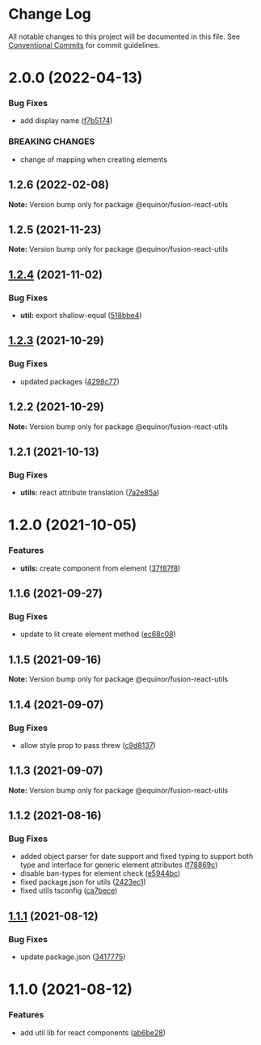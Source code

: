 # Change Log

All notable changes to this project will be documented in this file.
See [Conventional Commits](https://conventionalcommits.org) for commit guidelines.

# 2.0.0 (2022-04-13)


### Bug Fixes

* add display name ([f7b5174](https://github.com/equinor/fusion-react-components/commit/f7b51740982a3c905c728208f206f8e4ed751107))


### BREAKING CHANGES

* change of mapping when creating elements





## 1.2.6 (2022-02-08)

**Note:** Version bump only for package @equinor/fusion-react-utils





## 1.2.5 (2021-11-23)

**Note:** Version bump only for package @equinor/fusion-react-utils





## [1.2.4](https://github.com/equinor/fusion-react-components/compare/@equinor/fusion-react-utils@1.2.3...@equinor/fusion-react-utils@1.2.4) (2021-11-02)


### Bug Fixes

* **util:** export shallow-equal ([518bbe4](https://github.com/equinor/fusion-react-components/commit/518bbe4617142dec2387da26e4b2cbb0a1ab8768))





## [1.2.3](https://github.com/equinor/fusion-react-components/compare/@equinor/fusion-react-utils@1.2.2...@equinor/fusion-react-utils@1.2.3) (2021-10-29)


### Bug Fixes

* updated packages ([4298c77](https://github.com/equinor/fusion-react-components/commit/4298c778c4c5385398a92d8b71feee3b17ba64c0))





## 1.2.2 (2021-10-29)

**Note:** Version bump only for package @equinor/fusion-react-utils





## 1.2.1 (2021-10-13)


### Bug Fixes

* **utils:** react attribute translation ([7a2e85a](https://github.com/equinor/fusion-react-components/commit/7a2e85a7c256a97b6e728e42187c86819c6b8931))





# 1.2.0 (2021-10-05)


### Features

* **utils:** create component from element ([37f87f8](https://github.com/equinor/fusion-react-components/commit/37f87f88d0c20dc10e644b3e75b5f6b8e3c4ddc1))





## 1.1.6 (2021-09-27)


### Bug Fixes

* update to lit create element method ([ec68c08](https://github.com/equinor/fusion-react-components/commit/ec68c08d5cbcba43a1b8ca064cccc73662f17421))





## 1.1.5 (2021-09-16)

**Note:** Version bump only for package @equinor/fusion-react-utils





## 1.1.4 (2021-09-07)


### Bug Fixes

* allow style prop to pass threw ([c9d8137](https://github.com/equinor/fusion-react-components/commit/c9d8137b0eaedc07e113af6da1f56141d55167bc))





## 1.1.3 (2021-09-07)

**Note:** Version bump only for package @equinor/fusion-react-utils





## 1.1.2 (2021-08-16)


### Bug Fixes

* added object parser for date support and fixed typing to support both type and interface for generic element attributes ([f78869c](https://github.com/equinor/fusion-react-components/commit/f78869c4ea693be7e6e4e7f4c943c773f6552240))
* disable ban-types for element check ([e5944bc](https://github.com/equinor/fusion-react-components/commit/e5944bc43f1164e99a9cea68ba879b5d942f0d63))
* fixed package.json for utils ([2423ec1](https://github.com/equinor/fusion-react-components/commit/2423ec176b8aed75e5bf5fd025a293718963eb59))
* fixed utils tsconfig ([ca7bece](https://github.com/equinor/fusion-react-components/commit/ca7beceb35369d17849885b2598103cec88f2004))





## [1.1.1](https://github.com/equinor/fusion-react-components/compare/@equinor/fusion-react-utils@1.1.0...@equinor/fusion-react-utils@1.1.1) (2021-08-12)


### Bug Fixes

* update package.json ([3417775](https://github.com/equinor/fusion-react-components/commit/3417775a19439d9b111598c2cbc4af6fa8677b9e))





# 1.1.0 (2021-08-12)


### Features

* add util lib for react components ([ab6be28](https://github.com/equinor/fusion-react-components/commit/ab6be280f4080fe39da258c308ba7831baaf226d))

